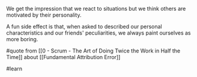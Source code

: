 We get the impression that we react to situations but we think others are motivated by their personality.

A fun side effect is that, when asked to described our personal characteristics and our friends' peculiarities, we always paint ourselves as more boring.

#quote from [[0 - Scrum - The Art of Doing Twice the Work in Half the Time]] about [[Fundamental Attribution Error]]

#learn 